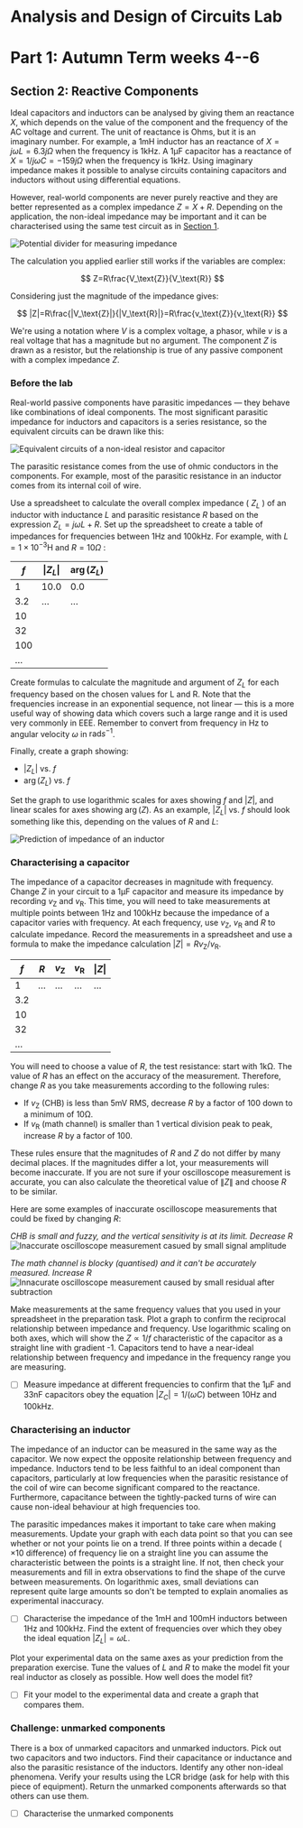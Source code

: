 # Analysis and Design of Circuits Lab
# Part 1: Autumn Term weeks 4--6

## Section 2: Reactive Components

Ideal capacitors and inductors can be analysed by giving them an reactance $X$, which depends on the value of the component and the frequency of the AC voltage and current.
The unit of reactance is Ohms, but it is an imaginary number.
For example, a 1mH inductor has an reactance of $X=j\omega L=6.3j\Omega$ when the frequency is 1kHz.
A 1μF capacitor has a reactance of $X=1/j\omega C=-159j\Omega$ when the frequency is 1kHz.
Using imaginary impedance makes it possible to analyse circuits containing capacitors and inductors without using differential equations.
		
However, real-world components are never purely reactive and they are better represented as a complex impedance $Z=X+R$.
Depending on the application, the non-ideal impedance may be important and it can be characterised using the same test circuit as in [Section 1](Section1.md).
		
![Potential divider for measuring impedance](graphics/Zdiv.png)
		
The calculation you applied earlier still works if the variables are complex: 

$$ Z=R\frac{V_\text{Z}}{V_\text{R}} $$

Considering just the magnitude of the impedance gives:

$$ |Z|=R\frac{|V_\text{Z}|}{|V_\text{R}|}=R\frac{v_\text{Z}}{v_\text{R}} $$

We're using a notation where $V$ is a complex voltage, a phasor, while $v$ is a real voltage that has a magnitude but no argument.
The component $Z$ is drawn as a resistor, but the relationship is true of any passive component with a complex impedance $Z$.

### Before the lab

Real-world passive components have parasitic impedances — they behave like combinations of ideal components.
The most significant parasitic impedance for inductors and capacitors is a series resistance, so the equivalent circuits can be drawn like this:
			
![Equivalent circuits of a non-ideal resistor and capacitor](graphics/LCeq.png)
			
The parasitic resistance comes from the use of ohmic conductors in the components.
For example, most of the parasitic resistance in an inductor comes from its internal coil of wire.
			
Use a spreadsheet to calculate the overall complex impedance ( $Z_L$ ) of an inductor with inductance $L$ and parasitic resistance $R$ based on the expression $Z_L=j\omega L + R$.
Set up the spreadsheet to create a table of impedances for frequencies between 1Hz and 100kHz. For example, with $L=1 \times 10^{-3}\text{H}$ and $R=10\Omega$ :

| $f$ | $\|Z_L\|$ | $\arg(Z_L)$ |
| --- | ------- | ----------- |
| 1   | 10.0    | 0.0         |
| 3.2 |  …      | …           |
| 10  |         |             |
| 32  |         |             |
| 100 |         |             |
| …   |         |             |
			
Create formulas to calculate the magnitude and argument of $Z_L$ for each frequency based on the chosen values for L and R.
Note that the frequencies increase in an exponential sequence, not linear — this is a more useful way of showing data which covers such a large range and it is used very commonly in EEE.
Remember to convert from frequency in Hz to angular velocity $\omega$ in $\text{rad}s^{-1}$.
			
Finally, create a graph showing:
- $|Z_L|$ vs. $f$
- $\arg(Z_L)$ vs. $f$

Set the graph to use logarithmic scales for axes showing $f$ and $|Z|$, and linear scales for axes showing $\arg(Z)$.
As an example, $|Z_L|$ vs. $f$ should look something like this, depending on the values of $R$ and $L$:
			
![Prediction of impedance of an inductor](graphics/ZL_vs_f_excel.png)

### Characterising a capacitor
	
The impedance of a capacitor decreases in magnitude with frequency.
Change $Z$ in your circuit to a 1μF capacitor and measure its impedance by recording $v_\text{Z}$ and $v_\text{R}$.
This time, you will need to take measurements at multiple points between 1Hz and 100kHz because the impedance of a capacitor varies with frequency.
At each frequency, use $v_\text{Z}$, $v_\text{R}$ and $R$ to calculate impedance.
Record the measurements in a spreadsheet and use a formula to make the impedance calculation $|Z|=Rv_\text{Z}/v_\text{R}$.
		
| $f$ | $R$ | $v_\text{Z}$ | $v_\text{R}$ | $\|Z\|$ |
| --- | --- | ------------ | ------------ | ------- |
| 1   | …   | …            | …            | …       |
| 3.2 |     |              |              |         |
| 10  |     |              |              |         |
| 32  |     |              |              |         |
| …   |     |              |              |         |
		
You will need to choose a value of $R$, the test resistance: start with 1kΩ.
The value of $R$ has an effect on the accuracy of the measurement.
Therefore, change $R$ as you take measurements according to the following rules:

- If $v_\text{Z}$ (CHB) is less than 5mV RMS, decrease $R$ by a factor of 100 down to a minimum of 10Ω.
- If $v_\text{R}$ (math channel) is smaller than 1 vertical division peak to peak, increase $R$ by a factor of 100.
		
These rules ensure that the magnitudes of $R$ and $Z$ do not differ by many decimal places.
If the magnitudes differ a lot, your measurements will become inaccurate.
If you are not sure if your oscilloscope measurement is accurate, you can also calculate the theoretical value of $\|Z\|$ and choose $R$ to be similar.

Here are some examples of inaccurate oscilloscope measurements that could be fixed by changing $R$:

*CHB is small and fuzzy, and the vertical sensitivity is at its limit. Decrease R*
![Inaccurate oscilloscope measurement casued by small signal amplitude](graphics/PN-noisy.png)

*The math channel is blocky (quantised) and it can't be accurately measured. Increase R*
![Innacurate oscilloscope measurement caused by small residual after subtraction](graphics/PN-mathnoise.png)
		
Make measurements at the same frequency values that you used in your spreadsheet in the preparation task.
Plot a graph to confirm the reciprocal relationship between impedance and frequency.
Use logarithmic scaling on both axes, which will show the $Z\propto1/f$ characteristic of the capacitor as a straight line with gradient -1.
Capacitors tend to have a near-ideal relationship between frequency and impedance in the frequency range you are measuring.
		
- [ ] Measure impedance at different frequencies to confirm that the 1μF and 33nF capacitors obey the equation $|Z_C|=1/(\omega C)$ between 10Hz and 100kHz.

### Characterising an inductor
	
The impedance of an inductor can be measured in the same way as the capacitor.
We now expect the opposite relationship between frequency and impedance.
Inductors tend to be less faithful to an ideal component than capacitors, particularly at low frequencies when the parasitic resistance of the coil of wire can become significant compared to the reactance.
Furthermore, capacitance between the tightly-packed turns of wire can cause non-ideal behaviour at high frequencies too.
		
The parasitic impedances makes it important to take care when making measurements.
Update your graph with each data point so that you can see whether or not your points lie on a trend.
If three points within a decade ( $\times10$ difference) of frequency lie on a straight line you can assume the characteristic between the points is a straight line.
If not, then check your measurements and fill in extra observations to find the shape of the curve between measurements.
On logarithmic axes, small deviations can represent quite large amounts so don't be tempted to explain anomalies as experimental inaccuracy.
		
- [ ] Characterise the impedance of the 1mH and 100mH inductors between 1Hz and 100kHz. Find the extent of frequencies over which they obey the ideal equation $|Z_L|=\omega L$.
		
Plot your experimental data on the same axes as your prediction from the preparation exercise.
Tune the values of $L$ and $R$ to make the model fit your real inductor as closely as possible.
How well does the model fit?
		
- [ ] Fit your model to the experimental data and create a graph that compares them.
		
### Challenge: unmarked components

There is a box of unmarked capacitors and unmarked inductors.
Pick out two capacitors and two inductors.
Find their capacitance or inductance and also the parasitic resistance of the inductors.
Identify any other non-ideal phenomena.
Verify your results using the LCR bridge (ask for help with this piece of equipment).
Return the unmarked components afterwards so that others can use them.

- [ ] Characterise the unmarked components
